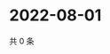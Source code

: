 # 2022-08-01

共 0 条

<!-- BEGIN WEIBO -->
<!-- 最后更新时间 Mon Aug 01 2022 12:04:26 GMT+0800 (China Standard Time) -->

<!-- END WEIBO -->
